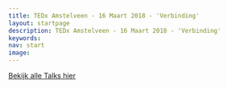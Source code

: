 ```yaml
---
title: TEDx Amstelveen - 16 Maart 2018 - 'Verbinding'
layout: startpage
description: TEDx Amstelveen - 16 Maart 2018 - 'Verbinding'
keywords:
nav: start
image:
---
```

<div class="col-1-3">
  <amp-carousel width="320" height="240" layout="responsive" type="slides">
    <amp-youtube height="240"
      layout="fixed-height"
      data-videoid="55klB4HdgLY">
    </amp-youtube>
  </amp-carousel>
</div>
<div class="col-1-3">
  <div class="btn">
    <a class="button button-primary" href="https://tedxamstelveen.com/talks/" title="run.mage.coach">Bekijk alle Talks hier</a>
  </div>
</div>  
